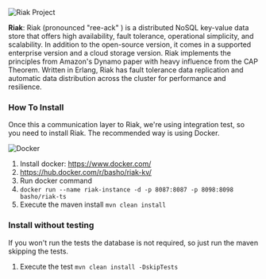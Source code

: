 
![Riak Project](https://jnosql.github.io/jnosql-site/img/logos/riak.png)


**Riak**: Riak (pronounced "ree-ack" ) is a distributed NoSQL key-value data store that offers high availability, fault tolerance, operational simplicity, and scalability. In addition to the open-source version, it comes in a supported enterprise version and a cloud storage version. Riak implements the principles from Amazon's Dynamo paper with heavy influence from the CAP Theorem. Written in Erlang, Riak has fault tolerance data replication and automatic data distribution across the cluster for performance and resilience.


### How To Install

Once this a communication layer to Riak, we're using integration test, so you need to install Riak. The recommended way is using Docker.

![Docker](https://www.docker.com/sites/default/files/horizontal_large.png)


1. Install docker: https://www.docker.com/
1. https://hub.docker.com/r/basho/riak-kv/
1. Run docker command
1. `docker run --name riak-instance -d -p 8087:8087 -p 8098:8098 basho/riak-ts`
1. Execute the maven install `mvn clean install`


### Install without testing


If you won't run the tests the database is not required, so just run the maven skipping the tests.

1. Execute the test `mvn clean install -DskipTests`
